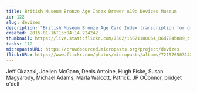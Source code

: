```yaml
---
title: British Museum Bronze Age Index Drawer A19: Devizes Museum
id: 122
slug: devizes
description: "British Museum Bronze Age Card Index transcription for drawer A19: Devizes Museum."
created: 2015-01-16T15:04:14.224242
thumbnail: https://live.staticflickr.com/7502/15671180064_06d784b089_c.jpg
tasks: 112
micropastsURL: https://crowdsourced.micropasts.org/project/devizes
flickrURL: https://www.flickr.com/photos/micropasts/albums/72157650314266441
---
```

Jeff Okazaki, Joellen McGann, Denis Antoine, Hugh Fiske, Susan Magyarody, Michael Adams, Marla Walcott, Patrick, JP OConnor, bridget o'dell
